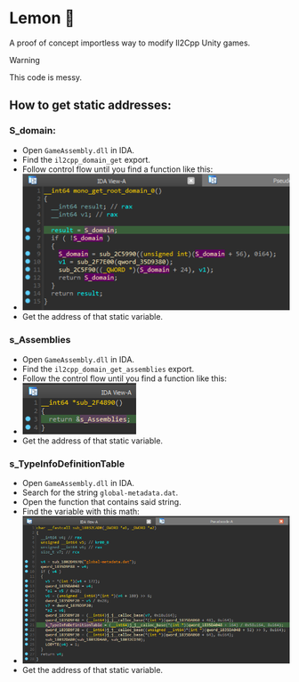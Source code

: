 # Lemon 🍋

A proof of concept importless way to modify Il2Cpp Unity games.

> [!WARNING]
> This code is messy.

## How to get static addresses:

### S_domain:
- Open `GameAssembly.dll` in IDA.
- Find the `il2cpp_domain_get` export.
- Follow control flow until you find a function like this:
- ![domain](/imgs/domain.png)
- Get the address of that static variable.

### s_Assemblies
- Open `GameAssembly.dll` in IDA.
- Find the `il2cpp_domain_get_assemblies` export.
- Follow the control flow until you find a function like this:
- ![assemblies](/imgs/assemblies.png)
- Get the address of that static variable.

### s_TypeInfoDefinitionTable
- Open `GameAssembly.dll` in IDA.
- Search for the string `global-metadata.dat`.
- Open the function that contains said string.
- Find the variable with this math:
- ![typeinfo](/imgs/typeinfo.png)
- Get the address of that static variable.
